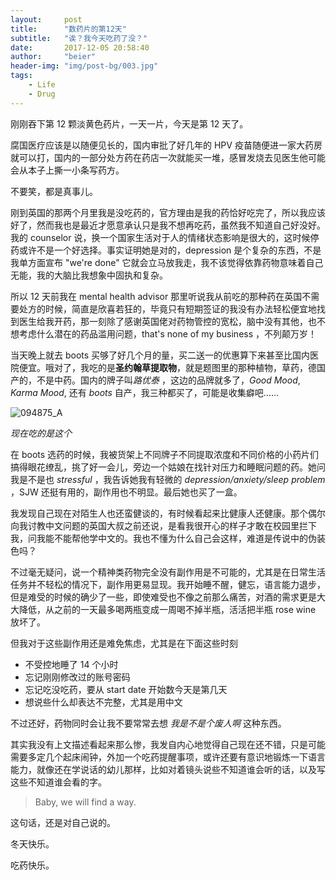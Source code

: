 ```yaml
---
layout:     post
title:      "数药片的第12天"
subtitle:   "诶？我今天吃药了没？"
date:       2017-12-05 20:58:40
author:     "beier"
header-img: "img/post-bg/003.jpg"
tags:
    - Life
    - Drug
---
```




刚刚吞下第 12 颗淡黄色药片，一天一片，今天是第 12 天了。

腐国医疗应该是以随便见长的，国内审批了好几年的 HPV 疫苗随便进一家大药房就可以打，国内的一部分处方药在药店一次就能买一堆，感冒发烧去见医生他可能会从本子上撕一小条写药方。

不要笑，都是真事儿。



刚到英国的那两个月里我是没吃药的，官方理由是我的药恰好吃完了，所以我应该好了，然而我也是最近才愿意承认只是我不想再吃药，虽然我不知道自己好没好。我的 counselor 说，换一个国家生活对于人的情绪状态影响是很大的，这时候停药或许不是一个好选择。事实证明她是对的，depression 是个复杂的东西，不是我单方面宣布 "we're done" 它就会立马放我走，我不该觉得依靠药物意味着自己无能，我的大脑比我想象中固执和复杂。



所以 12 天前我在 mental health advisor 那里听说我从前吃的那种药在英国不需要处方的时候，简直是欣喜若狂的，毕竟只有短期签证的我没有办法轻松便宜地找到医生给我开药，那一刻除了感谢英国佬对药物管控的宽松，脑中没有其他，也不想考虑什么潜在的药品滥用问题，that's none of my business ，不列颠万岁！

当天晚上就去 boots 买够了好几个月的量，买二送一的优惠算下来甚至比国内医院便宜。哦对了，我吃的是**圣约翰草提取物**，就是题图里的那种植物，草药，德国产的，不是中药。国内的牌子叫*路优泰* ，这边的品牌就多了，*Good Mood*, *Karma Mood*, 还有 *boots* 自产，我三种都买了，可能是收集癖吧……

![094875_A](C:\Users\dell\Documents\GitHub\beierbear.github.io\img\in-post\094875_A.png)

*现在吃的是这个*



在 boots 选药的时候，我被货架上不同牌子不同提取浓度和不同价格的小药片们搞得眼花缭乱，挑了好一会儿，旁边一个姑娘在找针对压力和睡眠问题的药。她问我是不是也 *stressful* ，我告诉她我有轻微的 *depression/anxiety/sleep problem* ，SJW 还挺有用的，副作用也不明显。最后她也买了一盒。

我发现自己现在对陌生人也还蛮健谈的，有时候看起来比健康人还健康。那个偶尔向我讨教中文问题的英国大叔之前还说，是看我很开心的样子才敢在校园里拦下我，问我能不能帮他学中文的。我也不懂为什么自己会这样，难道是传说中的伪装色吗？



不过毫无疑问，说一个精神类药物完全没有副作用是不可能的，尤其是在日常生活任务并不轻松的情况下，副作用更易显现。我开始睡不醒，健忘，语言能力退步，但是难受的时候的确少了一些，即使难受也不像之前那么痛苦，对酒的需求更是大大降低，从之前的一天最多喝两瓶变成一周喝不掉半瓶，活活把半瓶 rose wine 放坏了。

但我对于这些副作用还是难免焦虑，尤其是在下面这些时刻

- 不受控地睡了 14 个小时
- 忘记刚刚修改过的账号密码
- 忘记吃没吃药，要从 start date 开始数今天是第几天
- 想说些什么却表达不完整，尤其是用中文

不过还好，药物同时会让我不要常常去想 *我是不是个废人啊*  这种东西。



其实我没有上文描述看起来那么惨，我发自内心地觉得自己现在还不错，只是可能需要多定几个起床闹钟，外加一个吃药提醒事项，或许还要有意识地锻炼一下语言能力，就像还在学说话的幼儿那样，比如对着镜头说些不知道谁会听的话，以及写这些不知道谁会看的字。



> Baby, we will find a way.

这句话，还是对自己说的。



冬天快乐。

吃药快乐。